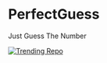 # PerfectGuess

Just Guess The Number

[![Trending Repo](https://github-readme-stats.vercel.app/api/pin/?username=KrishnaWadhwani&repo=PerfectGuess&theme=dracula)](https://github.com/KrishnaWadhwani)
